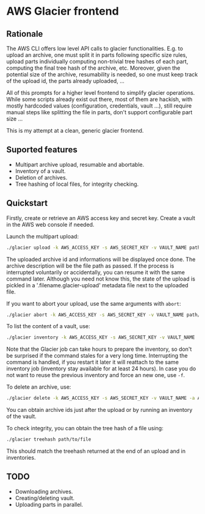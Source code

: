 # AWS Glacier frontend

## Rationale

The AWS CLI offers low level API calls to glacier
functionalities. E.g. to upload an archive, one must split it in parts
following specific size rules, upload parts individually computing
non-trivial tree hashes of each part, computing the final tree hash of
the archive, etc. Moreover, given the potential size of the archive,
resumability is needed, so one must keep track of the upload id, the
parts already uploaded, ...

All of this prompts for a higher level frontend to simplify glacier
operations. While some scripts already exist out there, most of them
are hackish, with mostly hardcoded values (configuration, credentials,
vault ...), still require manual steps like splitting the file in
parts, don't support configurable part size ...

This is my attempt at a clean, generic glacier frontend.

## Suported features

* Multipart archive upload, resumable and abortable.
* Inventory of a vault.
* Deletion of archives.
* Tree hashing of local files, for integrity checking.

## Quickstart

Firstly, create or retrieve an AWS access key and secret key. Create a
vault in the AWS web console if needed.

Launch the multipart upload:

```sh
./glacier upload -k AWS_ACCESS_KEY -s AWS_SECRET_KEY -v VAULT_NAME path/to/file
```

The uploaded archive id and informations will be displayed once
done. The archive description will be the file path as passed. If the
process is interrupted voluntarily or accidentally, you can resume it
with the same command later. Although you need not know this, the
state of the upload is pickled in a '.filename.glacier-upload'
metadata file next to the uploaded file.

If you want to abort your upload, use the same arguments with `abort`:

```sh
./glacier abort -k AWS_ACCESS_KEY -s AWS_SECRET_KEY -v VAULT_NAME path/to/file
```

To list the content of a vault, use:

```sh
./glacier inventory -k AWS_ACCESS_KEY -s AWS_SECRET_KEY -v VAULT_NAME
```

Note that the Glacier job can take hours to prepare the inventory, so
don't be surprised if the command stales for a very long
time. Interrupting the command is handled, if you restart it later it
will reattach to the same inventory job (inventory stay available for
at least 24 hours). In case you do not want to reuse the previous
inventory and force an new one, use `-f`.

To delete an archive, use:

```sh
./glacier delete -k AWS_ACCESS_KEY -s AWS_SECRET_KEY -v VAULT_NAME -a ARCHIVE_ID
```

You can obtain archive ids just after the upload or by running an
inventory of the vault.

To check integrity, you can obtain the tree hash of a file using:

```sh
./glacier treehash path/to/file
```

This should match the treehash returned at the end of an upload and in
inventories.

## TODO

* Downloading archives.
* Creating/deleting vault.
* Uploading parts in parallel.
